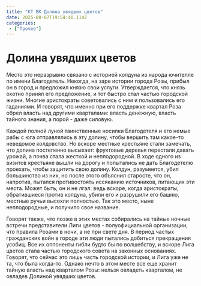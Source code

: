 ```yaml
---
title: "КТ ВК Долина увядших цветов"
date: 2025-08-07T19:54:40.114Z
categories:
 - ["Прочее"]
---
```


Долина увядших цветов
=====================

Место это неразрывно связано с историей колдуна из народа ючителле по
имени Благодетель. Некогда, на заре истории города Розы, прибыл он в
город и предложил князю свои услуги. Утверждается, что князь охотно
принял его предложение, и тот быстро стал частью городской жизни. Многие
аристократы советовались с ним и пользовались его гаданиями. И говорят,
что именно при его поддержке квартал Роза обрел власть над другими
кварталами: власть денежную, власть тайного знания, а порой - даже
силовую.

Каждой полной луной таинственные носилки Благодетеля и его немые рабы с
юга отправлялись в эту долину, чтобы вершить там какое-то неведомое
колдовство. Но вскоре местные крестьяне стали замечать, что долина
постепенно высыхает: фруктовые деревья перестали давать урожай, а почва
стала жесткой и неплодородной. В ходе одного из визитов крестьяне вышли
на дорогу и попытались не дать Благодетелю проехать, чтобы защитить свою
долину. Колдун, разумеется, убил большинство из них, но после этого
объяснил старосте, что он, напротив, пытался противостоять иссяканию
источников, питающих эти места. Может быть, он и не лгал: ведь вскоре,
когда аристократы, обратившиеся против колдуна, убили его и разрушили
его башню, местные ручьи высохли полностью. Так это место, ныне
неплодородные, и получило свое название.

Говорят также, что позже в этих местах собирались на тайные ночные
встречи представители Лиги цветов - полуофициальной организации, что
правила Розами в ночи, а не при свете дня. В период частых гражданских
войн в городе эти люди пыталиcь добиться прекращения усобиц. Все их
оппоненты гибли будто бы по волшебству, и вскоре Лига цветов стала
частью городского совета на законных основаниях. Говорят, что сейчас это
лишь часть городской истории, и Лига уже не та, что была когда-то.
Однако нечто в этом месте все еще хранит тайную власть над кварталом
Розы: нельзя овладеть кварталом, не овладев Долиной увядших цветов.
